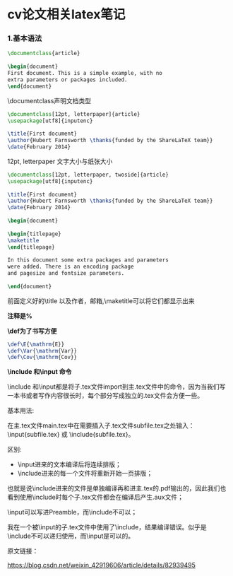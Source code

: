 # cv论文相关latex笔记

### 1.基本语法
```tex
\documentclass{article}
 
\begin{document}
First document. This is a simple example, with no 
extra parameters or packages included.
\end{document}
```
\documentclass声明文档类型

```tex
\documentclass[12pt, letterpaper]{article}
\usepackage[utf8]{inputenc}
 
\title{First document}
\author{Hubert Farnsworth \thanks{funded by the ShareLaTeX team}}
\date{February 2014}
```
12pt, letterpaper 文字大小与纸张大小

```tex
\documentclass[12pt, letterpaper, twoside]{article}
\usepackage[utf8]{inputenc}
 
\title{First document}
\author{Hubert Farnsworth \thanks{funded by the ShareLaTeX team}}
\date{February 2014}
 
\begin{document}
 
\begin{titlepage}
\maketitle
\end{titlepage}
 
In this document some extra packages and parameters
were added. There is an encoding package
and pagesize and fontsize parameters.
 
\end{document}
```

前面定义好的\title 以及作者，邮箱,\maketitle可以将它们都显示出来

**注释是%**

**\def为了书写方便**
```tex
\def\E{\mathrm{E}}
\def\Var{\mathrm{Var}}
\def\Cov{\mathrm{Cov}}
```
**\include 和\input 命令**

\include 和\input都是将子.tex文件import到主.tex文件中的命令，因为当我们写一本书或者写作内容很长时，每个部分写成独立的.tex文件会方便一些。

基本用法:

在主.tex文件main.tex中在需要插入子.tex文件subfile.tex之处输入：\input{subfile.tex} 或 \include{subfile.tex}。

区别:
- \input进来的文本编译后将连续排版；
- \include进来的每一个文件将重新开始一页排版；

也就是说\include进来的文件是单独编译再和进主.tex的.pdf输出的，因此我们也看到使用\include时每个子.tex文件都会在编译后产生.aux文件；

\input可以写进Preamble，而\include不可以；

我在一个被\input的子.tex文件中使用了\include，结果编译错误。似乎是\include不可以递归使用，而\input是可以的。

原文链接：

https://blog.csdn.net/weixin_42919606/article/details/82939495
